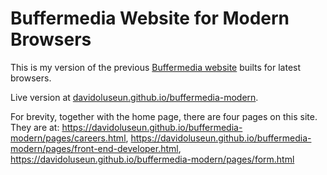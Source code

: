 # Buffermedia Website for Modern Browsers

This is my version of the previous [Buffermedia website](https://buffermedia.ng) builts for latest browsers.

Live version at [davidoluseun.github.io/buffermedia-modern](https://davidoluseun.github.io/buffermedia-modern).

For brevity, together with the home page, there are four pages on this site. They are at:
https://davidoluseun.github.io/buffermedia-modern/pages/careers.html, https://davidoluseun.github.io/buffermedia-modern/pages/front-end-developer.html, https://davidoluseun.github.io/buffermedia-modern/pages/form.html
